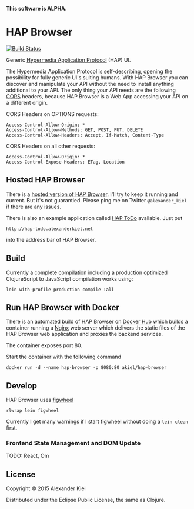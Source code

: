 __This software is ALPHA.__

# HAP Browser

[![Build Status](https://travis-ci.org/alexanderkiel/hap-browser.svg?branch=master)](https://travis-ci.org/alexanderkiel/hap-browser)

Generic [Hypermedia Application Protocol][4] (HAP) UI.

The Hypermedia Application Protocol is self-describing, opening the possibility
for fully generic UI's suiting humans. With HAP Browser you can discover and 
manipulate your API without the need to install anything additional to your
API. The only thing your API needs are the following [CORS][5] headers, because
HAP Browser is a Web App accessing your API on a different origin.

CORS Headers on OPTIONS requests:

    Access-Control-Allow-Origin: *
    Access-Control-Allow-Methods: GET, POST, PUT, DELETE
    Access-Control-Allow-Headers: Accept, If-Match, Content-Type
    
CORS Headers on all other requests:

    Access-Control-Allow-Origin: *
    Access-Control-Expose-Headers: ETag, Location
    
## Hosted HAP Browser

There is a [hosted version of HAP Browser][7]. I'll try to keep it running and 
current. But it's not guarantied. Please ping me on Twitter `@alexander_kiel` 
if there are any issues.

There is also an example application called [HAP ToDo][6] available. Just put
    
    http://hap-todo.alexanderkiel.net
    
into the address bar of HAP Browser.

## Build

Currently a complete compilation including a production optimized ClojureScript
to JavaScript compilation works using:

    lein with-profile production compile :all

## Run HAP Browser with Docker

There is an automated build of HAP Browser on [Docker Hub][3] which builds a
container running a [Nginx][2] web server which delivers the static files of the
HAP Browser web application and proxies the backend services.

The container exposes port 80.

Start the container with the following command

    docker run -d --name hap-browser -p 8080:80 akiel/hap-browser

## Develop

HAP Browser uses [figwheel][1]

    rlwrap lein figwheel

Currently I get many warnings if I start figwheel without doing a `lein clean` 
first. 

### Frontend State Management and DOM Update

TODO: React, Om

## License

Copyright © 2015 Alexander Kiel

Distributed under the Eclipse Public License, the same as Clojure.

[1]: <https://github.com/bhauman/lein-figwheel>
[2]: <http://nginx.org/>
[3]: <https://registry.hub.docker.com/u/akiel/hap-browser/>
[4]: <https://github.com/alexanderkiel/hap-spec>
[5]: <https://developer.mozilla.org/en-US/docs/Web/HTTP/Access_control_CORS>
[6]: <https://github.com/alexanderkiel/hap-todo>
[7]: <http://hap-browser.alexanderkiel.net>
